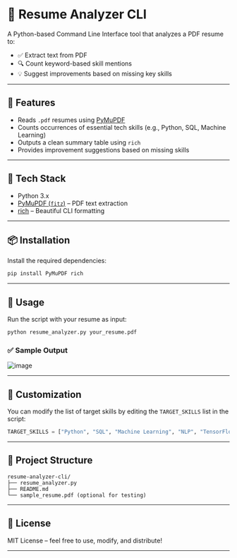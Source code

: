 
# 📄 Resume Analyzer CLI

A Python-based Command Line Interface tool that analyzes a PDF resume to:

- ✅ Extract text from PDF
- 🔍 Count keyword-based skill mentions
- 💡 Suggest improvements based on missing key skills

---

## 🚀 Features

- Reads `.pdf` resumes using [PyMuPDF](https://pymupdf.readthedocs.io/)
- Counts occurrences of essential tech skills (e.g., Python, SQL, Machine Learning)
- Outputs a clean summary table using `rich`
- Provides improvement suggestions based on missing skills

---

## 🧰 Tech Stack

- Python 3.x
- [PyMuPDF (`fitz`)](https://pypi.org/project/PyMuPDF/) – PDF text extraction
- [rich](https://pypi.org/project/rich/) – Beautiful CLI formatting

---

## 📦 Installation

Install the required dependencies:

```bash
pip install PyMuPDF rich
````

---

## 📝 Usage

Run the script with your resume as input:

```bash
python resume_analyzer.py your_resume.pdf
```

### ✅ Sample Output

![image](https://github.com/user-attachments/assets/5197adae-a025-4497-acc5-b7e4ba6fc931)

---

## 🧠 Customization

You can modify the list of target skills by editing the `TARGET_SKILLS` list in the script:

```python
TARGET_SKILLS = ["Python", "SQL", "Machine Learning", "NLP", "TensorFlow", "Pandas", "Java", "C++"]
```

---

## 📂 Project Structure

```
resume-analyzer-cli/
├── resume_analyzer.py
├── README.md
└── sample_resume.pdf (optional for testing)
```

---

## 📜 License

MIT License – feel free to use, modify, and distribute!

---

